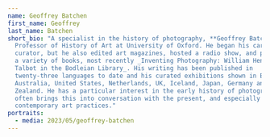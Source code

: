 ```yaml
---
name: Geoffrey Batchen
first_name: Geoffrey
last_name: Batchen
short_bio: "A specialist in the history of photography, **Geoffrey Batchen** is
  Professor of History of Art at University of Oxford. He began his career as a
  curator, but he also edited art magazines, hosted a radio show, and published
  a variety of books, most recently _Inventing Photography: William Henry Fox
  Talbot in the Bodleian Library_. His writing has been published in
  twenty-three languages to date and his curated exhibitions shown in Brazil,
  Australia, United States, Netherlands, UK, Iceland, Japan, Germany and New
  Zealand. He has a particular interest in the early history of photography but
  often brings this into conversation with the present, and especially with
  contemporary art practices."
portraits:
  - media: 2023/05/geoffrey-batchen
---
```

